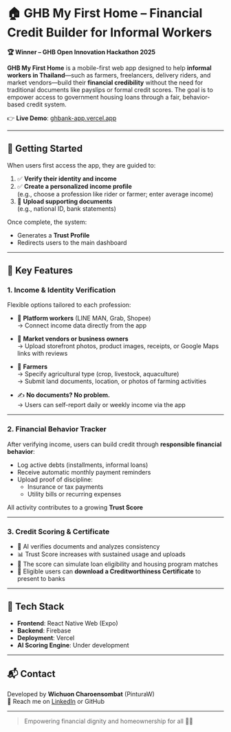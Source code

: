 # 🏠 GHB My First Home – Financial Credit Builder for Informal Workers

**🏆 Winner – GHB Open Innovation Hackathon 2025**

**GHB My First Home** is a mobile-first web app designed to help **informal workers in Thailand**—such as farmers, freelancers, delivery riders, and market vendors—build their **financial credibility** without the need for traditional documents like payslips or formal credit scores. The goal is to empower access to government housing loans through a fair, behavior-based credit system.

👉 **Live Demo**: [ghbank-app.vercel.app](https://ghbank-app.vercel.app)

---

## 🚀 Getting Started

When users first access the app, they are guided to:

1. ✅ **Verify their identity and income**
2. ✅ **Create a personalized income profile**  
   (e.g., choose a profession like rider or farmer; enter average income)
3. 📎 **Upload supporting documents**  
   (e.g., national ID, bank statements)

Once complete, the system:
- Generates a **Trust Profile**
- Redirects users to the main dashboard

---

## 🔑 Key Features

### 1. Income & Identity Verification

Flexible options tailored to each profession:

- 🔗 **Platform workers** (LINE MAN, Grab, Shopee)  
  → Connect income data directly from the app

- 🏪 **Market vendors or business owners**  
  → Upload storefront photos, product images, receipts, or Google Maps links with reviews

- 🌾 **Farmers**  
  → Specify agricultural type (crop, livestock, aquaculture)  
  → Submit land documents, location, or photos of farming activities

- ✍️ **No documents? No problem.**  
  → Users can self-report daily or weekly income via the app

---

### 2. Financial Behavior Tracker

After verifying income, users can build credit through **responsible financial behavior**:

- Log active debts (installments, informal loans)
- Receive automatic monthly payment reminders
- Upload proof of discipline:
  - Insurance or tax payments
  - Utility bills or recurring expenses

All activity contributes to a growing **Trust Score**

---

### 3. Credit Scoring & Certificate

- 🤖 AI verifies documents and analyzes consistency
- 📊 Trust Score increases with sustained usage and uploads
- 🏦 The score can simulate loan eligibility and housing program matches
- 📄 Eligible users can **download a Creditworthiness Certificate** to present to banks

---

## 🧠 Tech Stack

- **Frontend**: React Native Web (Expo)
- **Backend**: Firebase
- **Deployment**: Vercel
- **AI Scoring Engine**: Under development

---

## 📬 Contact  
Developed by **Wichuon Charoensombat** (PinturaW)  
📧 Reach me on [LinkedIn](https://www.linkedin.com/in/wichuon-charoensombat) or GitHub

---

> Empowering financial dignity and homeownership for all 🌱🏡
